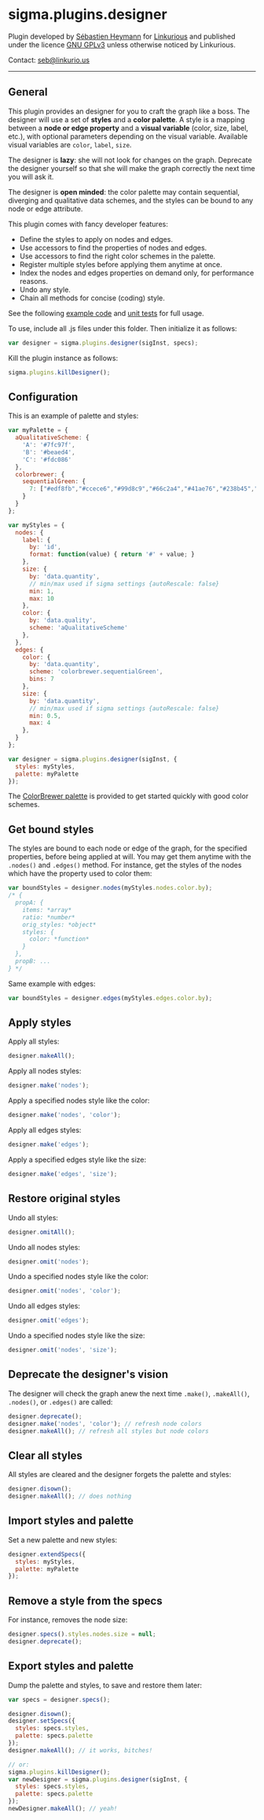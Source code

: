 sigma.plugins.designer
==================

Plugin developed by [Sébastien Heymann](https://github.com/sheymann) for [Linkurious](https://github.com/Linkurious) and published under the licence [GNU GPLv3](LICENSE) unless otherwise noticed by Linkurious.

Contact: seb@linkurio.us

---
## General
This plugin provides an designer for you to craft the graph like a boss. The designer will use a set of **styles** and a **color palette**. A style is a mapping between a **node or edge property** and a **visual variable** (color, size, label, etc.), with optional parameters depending on the visual variable. Available visual variables are `color`, `label`, `size`.

The designer is **lazy**: she will not look for changes on the graph. Deprecate the designer yourself so that she will make the graph correctly the next time you will ask it.

The designer is **open minded**: the color palette may contain sequential, diverging and qualitative data schemes, and the styles can be bound to any node or edge attribute.

This plugin comes with fancy developer features:
- Define the styles to apply on nodes and edges.
- Use accessors to find the properties of nodes and edges.
- Use accessors to find the right color schemes in the palette.
- Register multiple styles before applying them anytime at once.
- Index the nodes and edges properties on demand only, for performance reasons.
- Undo any style.
- Chain all methods for concise (coding) style.

See the following [example code](../../examples/designer.html) and [unit tests](../../test/unit.plugins.designer.js) for full usage.

To use, include all .js files under this folder. Then initialize it as follows:

````javascript
var designer = sigma.plugins.designer(sigInst, specs);
````

Kill the plugin instance as follows:

````javascript
sigma.plugins.killDesigner();
````

## Configuration
This is an example of palette and styles:

```js
var myPalette = {
  aQualitativeScheme: { 
    'A': '#7fc97f',
    'B': '#beaed4',
    'C': '#fdc086'
  },
  colorbrewer: {
    sequentialGreen: {
      7: ["#edf8fb","#ccece6","#99d8c9","#66c2a4","#41ae76","#238b45","#005824"]
    }
  }
};

var myStyles = {
  nodes: {
    label: {
      by: 'id',
      format: function(value) { return '#' + value; }
    },
    size: {
      by: 'data.quantity',
      // min/max used if sigma settings {autoRescale: false}
      min: 1,
      max: 10
    },
    color: {
      by: 'data.quality',
      scheme: 'aQualitativeScheme'
    },
  },
  edges: {
    color: {
      by: 'data.quantity',
      scheme: 'colorbrewer.sequentialGreen',
      bins: 7
    },
    size: {
      by: 'data.quantity',
      // min/max used if sigma settings {autoRescale: false}
      min: 0.5,
      max: 4
    },
  }
};

var designer = sigma.plugins.designer(sigInst, {
  styles: myStyles,
  palette: myPalette
});
```

The [ColorBrewer palette](colorbrewer/colorbrewer.js) is provided to get started quickly with good color schemes.

## Get bound styles
The styles are bound to each node or edge of the graph, for the specified properties, before being applied at will. You may get them anytime with the `.nodes()` and `.edges()` method. For instance, get the styles of the nodes which have the property used to color them:

```js
var boundStyles = designer.nodes(myStyles.nodes.color.by);
/* {
  propA: {
    items: *array*
    ratio: *number*
    orig_styles: *object*
    styles: {
      color: *function*
    }
  },
  propB: ...
} */
```

Same example with edges:

```js
var boundStyles = designer.edges(myStyles.edges.color.by);
```

## Apply styles
Apply all styles:

```js
designer.makeAll();
```

Apply all nodes styles:

```js
designer.make('nodes');
```

Apply a specified nodes style like the color:

```js
designer.make('nodes', 'color');
```

Apply all edges styles:

```js
designer.make('edges');
```

Apply a specified edges style like the size:

```js
designer.make('edges', 'size');
```

## Restore original styles
Undo all styles:

```js
designer.omitAll();
```

Undo all nodes styles:

```js
designer.omit('nodes');
```

Undo a specified nodes style like the color:

```js
designer.omit('nodes', 'color');
```

Undo all edges styles:

```js
designer.omit('edges');
```

Undo a specified nodes style like the size:

```js
designer.omit('nodes', 'size');
```

## Deprecate the designer's vision
The designer will check the graph anew the next time `.make()`, `.makeAll()`, `.nodes()`, or `.edges()` are called:

```js
designer.deprecate();
designer.make('nodes', 'color'); // refresh node colors
designer.makeAll(); // refresh all styles but node colors
```

## Clear all styles
All styles are cleared and the designer forgets the palette and styles:

```js
designer.disown();
designer.makeAll(); // does nothing
```

## Import styles and palette
Set a new palette and new styles:

```js
designer.extendSpecs({
  styles: myStyles,
  palette: myPalette
});
```

## Remove a style from the specs
For instance, removes the node size:

```js
designer.specs().styles.nodes.size = null;
designer.deprecate();
```

## Export styles and palette
Dump the palette and styles, to save and restore them later:

```js
var specs = designer.specs();

designer.disown();
designer.setSpecs({
  styles: specs.styles,
  palette: specs.palette
});
designer.makeAll(); // it works, bitches!

// or:
sigma.plugins.killDesigner();
var newDesigner = sigma.plugins.designer(sigInst, {
  styles: specs.styles,
  palette: specs.palette
});
newDesigner.makeAll(); // yeah!
```
